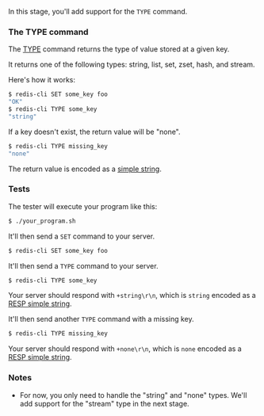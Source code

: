 In this stage, you'll add support for the `TYPE` command.

### The TYPE command

The [TYPE](https://redis.io/commands/type/) command returns the type of value stored at a given key.

It returns one of the following types: string, list, set, zset, hash, and stream.

Here's how it works:

```bash
$ redis-cli SET some_key foo
"OK"
$ redis-cli TYPE some_key
"string"
```

If a key doesn't exist, the return value will be "none".

```bash
$ redis-cli TYPE missing_key
"none"
```

The return value is encoded as a [simple string](https://redis.io/docs/reference/protocol-spec/#simple-strings).

### Tests

The tester will execute your program like this:

```bash
$ ./your_program.sh
```

It'll then send a `SET` command to your server.

```bash
$ redis-cli SET some_key foo
```

It'll then send a `TYPE` command to your server.

```bash
$ redis-cli TYPE some_key
```

Your server should respond with `+string\r\n`, which is `string` encoded as a [RESP simple string](https://redis.io/docs/reference/protocol-spec/#simple-strings).

It'll then send another `TYPE` command with a missing key.

```bash
$ redis-cli TYPE missing_key
```

Your server should respond with `+none\r\n`, which is `none` encoded as a [RESP simple string](https://redis.io/docs/reference/protocol-spec/#simple-strings).

### Notes

- For now, you only need to handle the "string" and "none" types. We'll add support for the "stream" type in the next stage.

